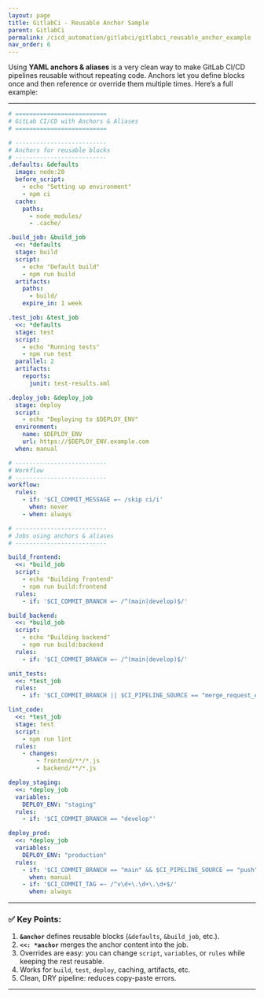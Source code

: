 ```yaml
---
layout: page
title: GitlabCi - Reusable Anchor Sample
parent: GitlabCi
permalink: /cicd_automation/gitlabci/gitlabci_reusable_anchor_example
nav_order: 6
---
```


 Using **YAML anchors & aliases** is a very clean way to make GitLab CI/CD pipelines reusable without repeating code. Anchors let you define blocks once and then reference or override them multiple times. Here’s a full example:

---

```yaml
# ==========================
# GitLab CI/CD with Anchors & Aliases
# ==========================

# --------------------------
# Anchors for reusable blocks
# --------------------------
.defaults: &defaults
  image: node:20
  before_script:
    - echo "Setting up environment"
    - npm ci
  cache:
    paths:
      - node_modules/
      - .cache/

.build_job: &build_job
  <<: *defaults
  stage: build
  script:
    - echo "Default build"
    - npm run build
  artifacts:
    paths:
      - build/
    expire_in: 1 week

.test_job: &test_job
  <<: *defaults
  stage: test
  script:
    - echo "Running tests"
    - npm run test
  parallel: 2
  artifacts:
    reports:
      junit: test-results.xml

.deploy_job: &deploy_job
  stage: deploy
  script:
    - echo "Deploying to $DEPLOY_ENV"
  environment:
    name: $DEPLOY_ENV
    url: https://$DEPLOY_ENV.example.com
  when: manual

# --------------------------
# Workflow
# --------------------------
workflow:
  rules:
    - if: '$CI_COMMIT_MESSAGE =~ /skip ci/i'
      when: never
    - when: always

# --------------------------
# Jobs using anchors & aliases
# --------------------------

build_frontend:
  <<: *build_job
  script:
    - echo "Building frontend"
    - npm run build:frontend
  rules:
    - if: '$CI_COMMIT_BRANCH =~ /^(main|develop)$/'

build_backend:
  <<: *build_job
  script:
    - echo "Building backend"
    - npm run build:backend
  rules:
    - if: '$CI_COMMIT_BRANCH =~ /^(main|develop)$/'

unit_tests:
  <<: *test_job
  rules:
    - if: '$CI_COMMIT_BRANCH || $CI_PIPELINE_SOURCE == "merge_request_event"'

lint_code:
  <<: *test_job
  stage: test
  script:
    - npm run lint
  rules:
    - changes:
        - frontend/**/*.js
        - backend/**/*.js

deploy_staging:
  <<: *deploy_job
  variables:
    DEPLOY_ENV: "staging"
  rules:
    - if: '$CI_COMMIT_BRANCH == "develop"'

deploy_prod:
  <<: *deploy_job
  variables:
    DEPLOY_ENV: "production"
  rules:
    - if: '$CI_COMMIT_BRANCH == "main" && $CI_PIPELINE_SOURCE == "push"'
      when: manual
    - if: '$CI_COMMIT_TAG =~ /^v\d+\.\d+\.\d+$/'
      when: always
```

---

### ✅ Key Points:

1. **`&anchor`** defines reusable blocks (`&defaults`, `&build_job`, etc.).
2. **`<<: *anchor`** merges the anchor content into the job.
3. Overrides are easy: you can change `script`, `variables`, or `rules` while keeping the rest reusable.
4. Works for `build`, `test`, `deploy`, caching, artifacts, etc.
5. Clean, DRY pipeline: reduces copy-paste errors.

---

